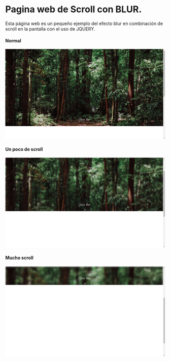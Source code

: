 # Pagina web de Scroll con BLUR.

Esta página web es un pequeño ejemplo del efecto blur en combinación de scroll en la pantalla con el uso de JQUERY.

#### Normal

![](img/1.png)

#### Un poco de scroll

![](img/2.png)

#### Mucho scroll

![](img/3.png)